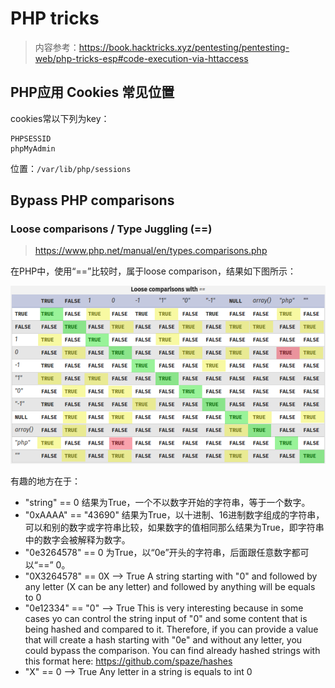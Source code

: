 # PHP tricks

> 内容参考：https://book.hacktricks.xyz/pentesting/pentesting-web/php-tricks-esp#code-execution-via-httaccess

## PHP应用 Cookies 常见位置
cookies常以下列为key：
```
PHPSESSID
phpMyAdmin
```

位置：`/var/lib/php/sessions`

## Bypass PHP comparisons

### Loose comparisons / Type Juggling (==)

>https://www.php.net/manual/en/types.comparisons.php

在PHP中，使用“==”比较时，属于loose comparison，结果如下图所示：

<img src="images/php/php_loosecomparisons.png">

有趣的地方在于：

- "string" == 0 结果为True，一个不以数字开始的字符串，等于一个数字。
- "0xAAAA" == "43690" 结果为True，以十进制、16进制数字组成的字符串，可以和别的数字或字符串比较，如果数字的值相同那么结果为True，即字符串中的数字会被解释为数字。
- "0e3264578" == 0 为True，以“0e”开头的字符串，后面跟任意数字都可以“==” 0。
- "0X3264578" == 0X --> True A string starting with "0" and followed by any letter (X can be any letter) and followed by anything will be equals to 0
- "0e12334" == "0" --> True This is very interesting because in some cases yo can control the string input of "0" and some content that is being hashed and compared to it. Therefore, if you can provide a value that will create a hash starting with "0e" and without any letter, you could bypass the comparison. You can find already hashed strings with this format here: https://github.com/spaze/hashes
- "X" == 0 --> True Any letter in a string is equals to int 0
